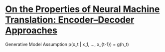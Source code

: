 # [On the Properties of Neural Machine Translation: Encoder–Decoder Approaches](https://arxiv.org/pdf/1409.1259v2.pdf)

Generative Model Assumption
p(x_t | x_1, ..., x_{t-1}) = g(h_t)

